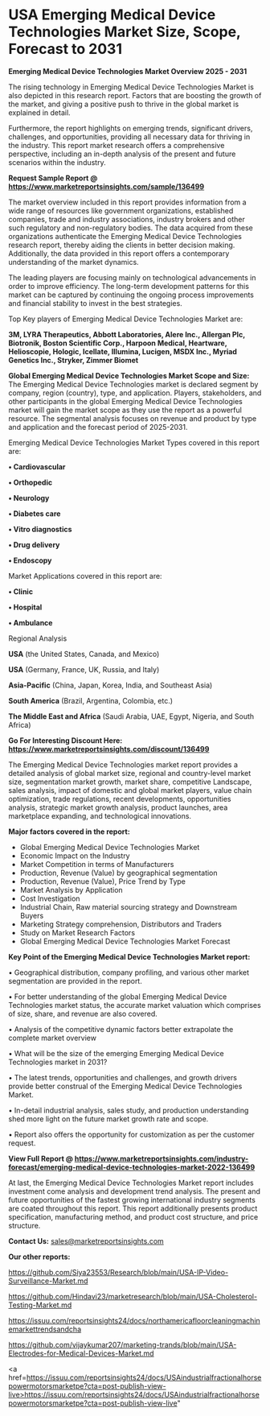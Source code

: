 # USA Emerging Medical Device Technologies Market Size, Scope, Forecast to 2031

<Strong> Emerging Medical Device Technologies Market Overview 2025 - 2031</strong>

The rising technology in Emerging Medical Device Technologies Market is also depicted in this research report. Factors that are boosting the growth of the market, and giving a positive push to thrive in the global market is explained in detail.

Furthermore, the report highlights on emerging trends, significant drivers, challenges, and opportunities, providing all necessary data for thriving in the industry. This report market research offers a comprehensive perspective, including an in-depth analysis of the present and future scenarios within the industry.

<strong>Request Sample Report @ <a href=https://www.marketreportsinsights.com/sample/136499>https://www.marketreportsinsights.com/sample/136499</a></strong>

The market overview included in this report provides information from a wide range of resources like government organizations, established companies, trade and industry associations, industry brokers and other such regulatory and non-regulatory bodies. The data acquired from these organizations authenticate the Emerging Medical Device Technologies research report, thereby aiding the clients in better decision making. Additionally, the data provided in this report offers a contemporary understanding of the market dynamics.

The leading players are focusing mainly on technological advancements in order to improve efficiency. The long-term development patterns for this market can be captured by continuing the ongoing process improvements and financial stability to invest in the best strategies.

Top Key players of Emerging Medical Device Technologies Market are:

<strong>3M, LYRA Therapeutics, Abbott Laboratories, Alere Inc., Allergan Plc, Biotronik, Boston Scientific Corp., Harpoon Medical, Heartware, Helioscopie, Hologic, Icellate, Illumina, Lucigen, MSDX Inc., Myriad Genetics Inc., Stryker, Zimmer Biomet</strong>

<strong><b>Global Emerging Medical Device Technologies Market Scope and Size:</b></strong>
The Emerging Medical Device Technologies market is declared segment by company, region (country), type, and application. Players, stakeholders, and other participants in the global Emerging Medical Device Technologies market will gain the market scope as they use the report as a powerful resource. The segmental analysis focuses on revenue and product by type and application and the forecast period of 2025-2031.

Emerging Medical Device Technologies Market Types covered in this report are:

<strong>• Cardiovascular

• Orthopedic

• Neurology

• Diabetes care

• Vitro diagnostics

• Drug delivery

• Endoscopy</strong>

Market Applications covered in this report are:

<strong>• Clinic

• Hospital

• Ambulance</strong> 

Regional Analysis

<strong>USA</strong> (the United States, Canada, and Mexico)

<strong>USA</strong> (Germany, France, UK, Russia, and Italy)

<strong>Asia-Pacific</strong> (China, Japan, Korea, India, and Southeast Asia)

<strong>South America</strong> (Brazil, Argentina, Colombia, etc.)

<strong>The Middle East and Africa</strong> (Saudi Arabia, UAE, Egypt, Nigeria, and South Africa)

<strong>Go For Interesting Discount Here: <a href=https://www.marketreportsinsights.com/discount/136499>https://www.marketreportsinsights.com/discount/136499</a></strong>

The Emerging Medical Device Technologies market report provides a detailed analysis of global market size, regional and country-level market size, segmentation market growth, market share, competitive Landscape, sales analysis, impact of domestic and global market players, value chain optimization, trade regulations, recent developments, opportunities analysis, strategic market growth analysis, product launches, area marketplace expanding, and technological innovations.

<strong><b>Major factors covered in the report:</b></strong>
<ul>
  <li>Global Emerging Medical Device Technologies Market </li>
  <li>Economic Impact on the Industry</li>
  <li>Market Competition in terms of Manufacturers</li>
  <li>Production, Revenue (Value) by geographical segmentation</li>
  <li>Production, Revenue (Value), Price Trend by Type</li>
  <li>Market Analysis by Application</li>
  <li>Cost Investigation</li>
  <li>Industrial Chain, Raw material sourcing strategy and Downstream Buyers</li>
  <li>Marketing Strategy comprehension, Distributors and Traders</li>
  <li>Study on Market Research Factors</li>
  <li>Global Emerging Medical Device Technologies Market Forecast</li>
</ul>

<strong><b>Key Point of the Emerging Medical Device Technologies Market report:</b></strong>

• Geographical distribution, company profiling, and various other market segmentation are provided in the report.

• For better understanding of the global Emerging Medical Device Technologies market status, the accurate market valuation which comprises of size, share, and revenue are also covered.

• Analysis of the competitive dynamic factors better extrapolate the complete market overview

• What will be the size of the emerging Emerging Medical Device Technologies market in 2031?

• The latest trends, opportunities and challenges, and growth drivers provide better construal of the Emerging Medical Device Technologies Market.

• In-detail industrial analysis, sales study, and production understanding shed more light on the future market growth rate and scope.

• Report also offers the opportunity for customization as per the customer request.

<strong><b>View Full Report @ <a href=https://www.marketreportsinsights.com/industry-forecast/emerging-medical-device-technologies-market-2022-136499>https://www.marketreportsinsights.com/industry-forecast/emerging-medical-device-technologies-market-2022-136499</a></b></strong>


At last, the Emerging Medical Device Technologies Market report includes investment come analysis and development trend analysis. The present and future opportunities of the fastest growing international industry segments are coated throughout this report. This report additionally presents product specification, manufacturing method, and product cost structure, and price structure.

<strong>Contact Us:</strong>
sales@marketreportsinsights.com

<strong>Our other reports:</strong>

<a href=https://github.com/Siya23553/Research/blob/main/USA-IP-Video-Surveillance-Market.md>https://github.com/Siya23553/Research/blob/main/USA-IP-Video-Surveillance-Market.md</a>

<a href=https://github.com/Hindavi23/marketresearch/blob/main/USA-Cholesterol-Testing-Market.md>https://github.com/Hindavi23/marketresearch/blob/main/USA-Cholesterol-Testing-Market.md</a>

<a href=https://issuu.com/reportsinsights24/docs/northamericafloorcleaningmachinemarkettrendsandcha>https://issuu.com/reportsinsights24/docs/northamericafloorcleaningmachinemarkettrendsandcha</a>

<a href=https://github.com/vijaykumar207/marketing-trands/blob/main/USA-Electrodes-for-Medical-Devices-Market.md>https://github.com/vijaykumar207/marketing-trands/blob/main/USA-Electrodes-for-Medical-Devices-Market.md</a>

<a href=https://issuu.com/reportsinsights24/docs/USAindustrialfractionalhorsepowermotorsmarketpe?cta=post-publish-view-live>https://issuu.com/reportsinsights24/docs/USAindustrialfractionalhorsepowermotorsmarketpe?cta=post-publish-view-live</a>"
